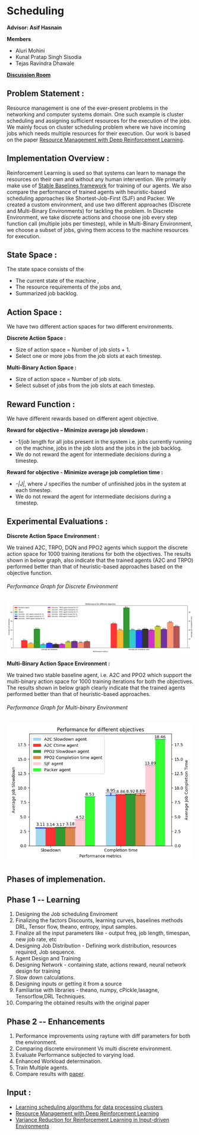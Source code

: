 # Scheduling

**Advisor: Asif Hasnain**

**Members**

* Aluri Mohini
* Kunal Pratap Singh Sisodia
* Tejas Ravindra Dhawale

**[Discussion Room](https://bbb.imt.uni-paderborn.de/b/asi-nrc-egt)**


## Problem Statement :

Resource management is one of the ever-present problems in the networking and computer systems domain. One such example is cluster scheduling and assigning sufficient resources for the execution of the jobs. We mainly focus on cluster scheduling problem where we have incoming jobs which needs multiple resources for their execution. Our work is based on the paper [Resource Management with Deep Reinforcement Learning](https://people.csail.mit.edu/alizadeh/papers/deeprm-hotnets16.pdf).

## Implementation Overview :

Reinforcement Learning is used so that systems can learn to manage the resources on their own and without any human intervention. We primarily make use of [Stable Baselines framework](https://stable-baselines.readthedocs.io/en/master/) for training of our agents. We
also compare the performance of trained agents with heuristic-based scheduling approaches like 
Shortest-Job-First (SJF) and Packer. We created a custom environment, and use two different approaches (Discrete and Multi-Binary Environments) for tackling the problem. In Discrete Environment, we take discrete
actions and choose one job every step function call (multiple jobs per timestep), while in Multi-Binary Environment, we choose a subset of jobs, giving them access to the machine resources for execution.

## State Space :

The state space consists of the 
* The current state of the machine ,
* The resource requirements of the jobs and,
* Summarized job backlog.

## Action Space :

We have two different action spaces for two different environments.

**Discrete Action Space :**
* Size of action space =  Number of job slots + 1.
* Select one or more jobs from the job slots at each timestep.

**Multi-Binary Action Space :**
* Size of action space =  Number of job slots.
* Select subset of jobs from the job slots at each timestep.

## Reward Function :

We have different rewards based on different agent objective. 

**Reward for objective – Minimize average job slowdown :**
* *-1/job* length for all jobs present in the system i.e. jobs currently running on the 
machine, jobs in the job slots and the jobs in the job backlog.
* We do not reward the agent for intermediate decisions during a timestep.

**Reward for objective - Minimize average job completion time :**
* *-|J|*, where *J* specifies the number of unfinished jobs in the system at each timestep.
* We do not reward the agent for intermediate decisions during a timestep.

## Experimental Evaluations :

**Discrete Action Space Environment :**

We trained A2C, TRPO, DQN and PPO2 agents which support the discrete action space for 1000 training iterations for both the objectives. The results shown in below graph, also indicate that the trained agents (A2C and TRPO) performed better than that of heuristic-based approaches based on the objective function.

###### Performance Graph for Discrete Environment
<p align="center">
<img src="src/Phase2/Discrete_DeepRM/output/run/Performance.png" alt="Performance Graph Discrete Environment"/>
</p>

**Multi-Binary Action Space Environment :**

We trained two stable baseline agent, i.e. A2C and PPO2 which support the multi-binary action
space for 1000 training iterations for both the objectives. The results shown in below graph
clearly indicate that the trained agents performed better than that of heuristic-based approaches.

###### Performance Graph for Multi-binary Environment
<p align="center">
<img src="src/Phase2/MultiBinary_DeepRM/workspace/MultiBinary/Performances.png" alt="Performance Graph Multi-binary Environment" width="500"/>
</p>


## Phases of implemenation. 

## Phase 1 -- Learning

1) Designing the Job scheduling Enviroment
2) Finalizing the factors Discounts, learning curves, baselines methods DRL, Tensor flow, theano, entropy, input samples.
3) Finalize all the input parameters like - output freq, job length, timespan, new job rate, etc
4) Designing Job Distribution - Defining work distribution, resources required, Job sequence.
5) Agent Design and Training
6) Designing Network - containing state, actions reward, neural network design for training
7) Slow down calculations.
8) Designing inputs or getting it from a source
9) Familiarise with libraries - theano, numpy, cPickle,lasagne, Tensorflow,DRL Techniques.
10) Comparing the obtained results with the original paper

## Phase 2 -- Enhancements 

1) Performance improvements using raytune with diff parameters for both the environment.
2) Comparing discrete environment Vs multi discrete environment.
3) Evaluate Performance subjected to varying load.
4) Enhanced Workload determination.
5) Train Multiple agents.
6) Compare results with [paper](https://people.csail.mit.edu/alizadeh/papers/deeprm-hotnets16.pdf).

## Input :

* [Learning scheduling algorithms for data processing clusters](https://web.mit.edu/decima/content/sigcomm-2019.pdf)
* [Resource Management with Deep Reinforcement Learning](https://people.csail.mit.edu/alizadeh/papers/deeprm-hotnets16.pdf)
* [Variance Reduction for Reinforcement Learning in Input-driven Environments](https://people.csail.mit.edu/malte/pub/papers/2019-iclr-variance.pdf)
